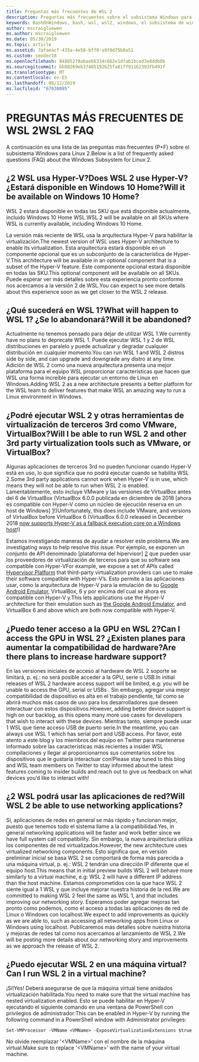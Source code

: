 ```yaml
---
title: Preguntas más frecuentes de WSL 2
description: Preguntas más frecuentes sobre el subsistema Windows para Linux 2
keywords: BashOnWindows, bash, wsl, wsl2, windows, el subsistema de windows para linux, windowssubsystem, ubuntu, debian, suse, windows 10, instalar
author: mscraigloewen
ms.author: mscraigloewen
ms.date: 05/30/2019
ms.topic: article
ms.assetid: 7afaeacf-435a-4e58-bff0-a9f0d75b8a51
ms.custom: seodec18
ms.openlocfilehash: 84805278abaeb6334c662e1dfab1bced3e0ddb0b
ms.sourcegitcommit: bb88269eb37405192625fa81ff91162393fb491f
ms.translationtype: MT
ms.contentlocale: es-ES
ms.lasthandoff: 06/12/2019
ms.locfileid: "67038095"
---
```

# <a name="wsl-2-faq"></a><span data-ttu-id="aca38-104">PREGUNTAS MÁS FRECUENTES DE WSL 2</span><span class="sxs-lookup"><span data-stu-id="aca38-104">WSL 2 FAQ</span></span>

<span data-ttu-id="aca38-105">A continuación es una lista de las preguntas más frecuentes (P+F) sobre el subsistema Windows para Linux 2.</span><span class="sxs-lookup"><span data-stu-id="aca38-105">Below is a list of frequently asked questions (FAQ) about the Windows Subsystem for Linux 2.</span></span>

## <a name="does-wsl-2-use-hyper-v-will-it-be-available-on-windows-10-home"></a><span data-ttu-id="aca38-106">¿2 WSL usa Hyper-V?</span><span class="sxs-lookup"><span data-stu-id="aca38-106">Does WSL 2 use Hyper-V?</span></span> <span data-ttu-id="aca38-107">¿Estará disponible en Windows 10 Home?</span><span class="sxs-lookup"><span data-stu-id="aca38-107">Will it be available on Windows 10 Home?</span></span>

<span data-ttu-id="aca38-108">WSL 2 estará disponible en todas las SKU que está disponible actualmente, incluido Windows 10 Home WSL.</span><span class="sxs-lookup"><span data-stu-id="aca38-108">WSL 2 will be available on all SKUs where WSL is currently available, including Windows 10 Home.</span></span>

<span data-ttu-id="aca38-109">La versión más reciente de WSL usa la arquitectura Hyper-V para habilitar la virtualización.</span><span class="sxs-lookup"><span data-stu-id="aca38-109">The newest version of WSL uses Hyper-V architecture to enable its virtualization.</span></span> <span data-ttu-id="aca38-110">Esta arquitectura estará disponible en un componente opcional que es un subconjunto de la característica de Hyper-V.</span><span class="sxs-lookup"><span data-stu-id="aca38-110">This architecture will be available in an optional component that is a subset of the Hyper-V feature.</span></span> <span data-ttu-id="aca38-111">Este componente opcional estará disponible en todas las SKU.</span><span class="sxs-lookup"><span data-stu-id="aca38-111">This optional component will be available on all SKUs.</span></span> <span data-ttu-id="aca38-112">Puede esperar ver más detalles sobre esta experiencia pronto conforme nos acercamos a la versión 2 de WSL.</span><span class="sxs-lookup"><span data-stu-id="aca38-112">You can expect to see more details about this experience soon as we get closer to the WSL 2 release.</span></span>

## <a name="what-will-happen-to-wsl-1-will-it-be-abandoned"></a><span data-ttu-id="aca38-113">¿Qué sucederá en WSL 1?</span><span class="sxs-lookup"><span data-stu-id="aca38-113">What will happen to WSL 1?</span></span> <span data-ttu-id="aca38-114">¿Se lo abandonará?</span><span class="sxs-lookup"><span data-stu-id="aca38-114">Will it be abandoned?</span></span>

<span data-ttu-id="aca38-115">Actualmente no tenemos pensado para dejar de utilizar WSL 1.</span><span class="sxs-lookup"><span data-stu-id="aca38-115">We currently have no plans to deprecate WSL 1.</span></span> <span data-ttu-id="aca38-116">Puede ejecutar WSL 1 y 2 de WSL distribuciones en paralelo y puede actualizar y degradar cualquier distribución en cualquier momento.</span><span class="sxs-lookup"><span data-stu-id="aca38-116">You can run WSL 1 and WSL 2 distros side by side, and can upgrade and downgrade any distro at any time.</span></span> <span data-ttu-id="aca38-117">Adición de WSL 2 como una nueva arquitectura presenta una mejor plataforma para el equipo WSL proporcionar características que hacen que WSL una forma increíble para ejecutar un entorno de Linux en Windows.</span><span class="sxs-lookup"><span data-stu-id="aca38-117">Adding WSL 2 as a new architecture presents a better platform for the WSL team to deliver features that make WSL an amazing way to run a Linux environment in Windows.</span></span>

## <a name="will-i-be-able-to-run-wsl-2-and-other-3rd-party-virtualization-tools-such-as-vmware-or-virtualbox"></a><span data-ttu-id="aca38-118">¿Podré ejecutar WSL 2 y otras herramientas de virtualización de terceros 3rd como VMware, VirtualBox?</span><span class="sxs-lookup"><span data-stu-id="aca38-118">Will I be able to run WSL 2 and other 3rd party virtualization tools such as VMware, or VirtualBox?</span></span>

<span data-ttu-id="aca38-119">Algunas aplicaciones de terceros 3rd no pueden funcionar cuando Hyper-V está en uso, lo que significa que no podrá ejecutar cuando se habilita WSL 2.</span><span class="sxs-lookup"><span data-stu-id="aca38-119">Some 3rd party applications cannot work when Hyper-V is in use, which means they will not be able to run when WSL 2 is enabled.</span></span> <span data-ttu-id="aca38-120">Lamentablemente, esto incluye VMware y las versiones de VirtualBox antes del 6 de VirtualBox (VirtualBox 6.0.0 publicada en diciembre de 2018 [ahora es compatible con Hyper-V como un núcleo de ejecución reserva en un host de Windows] [ 1]!)</span><span class="sxs-lookup"><span data-stu-id="aca38-120">Unfortunately, this does include VMware, and versions of VirtualBox before VirtualBox 6 (VirtualBox 6.0.0 released in December 2018 [now supports Hyper-V as a fallback execution core on a Windows host][1]!)</span></span>

<span data-ttu-id="aca38-121">Estamos investigando maneras de ayudar a resolver este problema.</span><span class="sxs-lookup"><span data-stu-id="aca38-121">We are investigating ways to help resolve this issue.</span></span> <span data-ttu-id="aca38-122">Por ejemplo, se exponen un conjunto de API denominado [plataforma del hipervisor] [ 2] que pueden usar los proveedores de virtualización de terceros para que su software sea compatible con Hyper-V</span><span class="sxs-lookup"><span data-stu-id="aca38-122">For example, we expose a set of APIs called [Hypervisor Platform][2] that third-party virtualization providers can use to make their software compatible with Hyper-V’s.</span></span> <span data-ttu-id="aca38-123">Esto permite a las aplicaciones usar, como la arquitectura de Hyper-V para la emulación de su [Google Android Emulator][3], VirtualBox, 6 y por encima del cual se ahora es compatible con Hyper-V y.</span><span class="sxs-lookup"><span data-stu-id="aca38-123">This lets applications use the Hyper-V architecture for their emulation such as [the Google Android Emulator][3], and VirtualBox 6 and above which are both now compatible with Hyper-V.</span></span>

## <a name="can-i-access-the-gpu-in-wsl-2-are-there-plans-to-increase-hardware-support"></a><span data-ttu-id="aca38-124">¿Puedo tener acceso a la GPU en WSL 2?</span><span class="sxs-lookup"><span data-stu-id="aca38-124">Can I access the GPU in WSL 2?</span></span> <span data-ttu-id="aca38-125">¿Existen planes para aumentar la compatibilidad de hardware?</span><span class="sxs-lookup"><span data-stu-id="aca38-125">Are there plans to increase hardware support?</span></span>

<span data-ttu-id="aca38-126">En las versiones iniciales de acceso al hardware de WSL 2 soporte se limitará, p. ej.: no será posible acceder a la GPU, serie o USB.</span><span class="sxs-lookup"><span data-stu-id="aca38-126">In initial releases of WSL 2 hardware access support will be limited, e.g: you will be unable to access the GPU, serial or USBs .</span></span> <span data-ttu-id="aca38-127">Sin embargo, agregar una mejor compatibilidad de dispositivo es alta en el trabajo pendiente, tal como se abrirá muchos más casos de uso para los desarrolladores que deseen interactuar con estos dispositivos.</span><span class="sxs-lookup"><span data-stu-id="aca38-127">However, adding better device support is high on our backlog, as this opens many more use cases for developers that wish to interact with these devices.</span></span> <span data-ttu-id="aca38-128">Mientras tanto, siempre puede usar 1 WSL que tiene acceso USB de puerto serie.</span><span class="sxs-lookup"><span data-stu-id="aca38-128">In the meantime, you can always use WSL 1 which has serial port and USB access.</span></span> <span data-ttu-id="aca38-129">Por favor, esté atento a este blog y los miembros del equipo en Twitter para mantenerse informado sobre las características más recientes a insider WSL compilaciones y llegar al proporcionarnos sus comentarios sobre los dispositivos que le gustaría interactuar con!</span><span class="sxs-lookup"><span data-stu-id="aca38-129">Please stay tuned to this blog and WSL team members on Twitter to stay informed about the latest features coming to insider builds and reach out to give us feedback on what devices you’d like to interact with!</span></span>

## <a name="will-wsl-2-be-able-to-use-networking-applications"></a><span data-ttu-id="aca38-130">¿2 WSL podrá usar las aplicaciones de red?</span><span class="sxs-lookup"><span data-stu-id="aca38-130">Will WSL 2 be able to use networking applications?</span></span>

<span data-ttu-id="aca38-131">Sí, aplicaciones de redes en general se más rápido y funcionan mejor, puesto que tenemos todo el sistema llame a la compatibilidad.</span><span class="sxs-lookup"><span data-stu-id="aca38-131">Yes, in general networking applications will be faster and work better since we have full system call compatibility.</span></span> <span data-ttu-id="aca38-132">Sin embargo, la nueva arquitectura utiliza los componentes de red virtualizados.</span><span class="sxs-lookup"><span data-stu-id="aca38-132">However, the new architecture uses virtualized networking components.</span></span> <span data-ttu-id="aca38-133">Esto significa que, en versión preliminar inicial se basa WSL 2 se comportará de forma más parecida a una máquina virtual, p. ej.: WSL 2 tendrán una dirección IP diferente que el equipo host.</span><span class="sxs-lookup"><span data-stu-id="aca38-133">This means that in initial preview builds WSL 2 will behave more similarly to a virtual machine, e.g: WSL 2 will have a different IP address than the host machine.</span></span> <span data-ttu-id="aca38-134">Estamos comprometidos con la que hace WSL 2 siente igual a 1 WSL y que incluye mejorar nuestra historia de la red.</span><span class="sxs-lookup"><span data-stu-id="aca38-134">We are committed to making WSL 2 feel the same as WSL 1, and that includes improving our networking story.</span></span> <span data-ttu-id="aca38-135">Esperamos poder agregar mejoras tan pronto como podemos, como el acceso a todas las aplicaciones de red de Linux o Windows con localhost.</span><span class="sxs-lookup"><span data-stu-id="aca38-135">We expect to add improvements as quickly as we are able to, such as accessing all networking apps from Linux or Windows using localhost.</span></span> <span data-ttu-id="aca38-136">Publicaremos más detalles sobre nuestra historia y mejoras de redes tal como nos acercamos al lanzamiento de WSL 2.</span><span class="sxs-lookup"><span data-stu-id="aca38-136">We will be posting more details about our networking story and improvements as we approach the release of WSL 2.</span></span>

## <a name="can-i-run-wsl-2-in-a-virtual-machine"></a><span data-ttu-id="aca38-137">¿Puedo ejecutar WSL 2 en una máquina virtual?</span><span class="sxs-lookup"><span data-stu-id="aca38-137">Can I run WSL 2 in a virtual machine?</span></span>

<span data-ttu-id="aca38-138">¡Sí!</span><span class="sxs-lookup"><span data-stu-id="aca38-138">Yes!</span></span> <span data-ttu-id="aca38-139">Deberá asegurarse de que la máquina virtual tiene anidados virtualización habilitada.</span><span class="sxs-lookup"><span data-stu-id="aca38-139">You need to make sure that the virtual machine has nested virtualization enabled.</span></span> <span data-ttu-id="aca38-140">Esto se puede habilitar en Hyper-V ejecutando el siguiente comando en una ventana de PowerShell con privilegios de administrador:</span><span class="sxs-lookup"><span data-stu-id="aca38-140">This can be enabled in Hyper-V by running the following command in a PowerShell window with Administrator privileges:</span></span>

`Set-VMProcessor -VMName <VMName> -ExposeVirtualizationExtensions $true`

<span data-ttu-id="aca38-141">No olvide reemplazar '&lt;VMName&gt;' con el nombre de la máquina virtual.</span><span class="sxs-lookup"><span data-stu-id="aca38-141">Make sure to replace '&lt;VMName&gt;' with the name of your virtual machine.</span></span>

 [1]: https://www.virtualbox.org/wiki/Changelog-6.0
 [2]: https://docs.microsoft.com/en-us/virtualization/api/
 [3]: https://devblogs.microsoft.com/visualstudio/hyper-v-android-emulator-support/